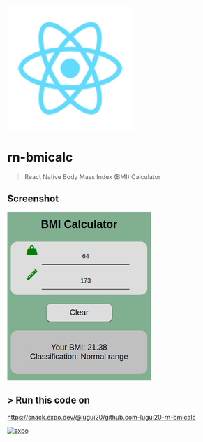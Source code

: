 
![React-Native](https://raw.githubusercontent.com/github/explore/80688e429a7d4ef2fca1e82350fe8e3517d3494d/topics/react-native/react-native.png)

#  rn-bmicalc

> React Native Body Mass Index (BMI) Calculator


## Screenshot

![Screenshot](./Screenshot.png)


## > Run this code on

https://snack.expo.dev/@lugui20/github.com-lugui20-rn-bmicalc

[![expo](https://img.shields.io/badge/Expo-111?style=for-the-badge&logo=Expo&logoColor=fff)](https://snack.expo.dev/@lugui20/github.com-lugui20-rn-bmicalc)
